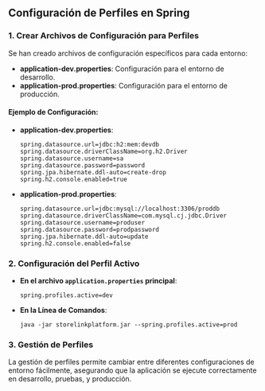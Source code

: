 ## Configuración de Perfiles en Spring

### 1. Crear Archivos de Configuración para Perfiles

Se han creado archivos de configuración específicos para cada entorno:

- **application-dev.properties**: Configuración para el entorno de desarrollo.
- **application-prod.properties**: Configuración para el entorno de producción.

#### Ejemplo de Configuración:

- **application-dev.properties**:
    ```properties
    spring.datasource.url=jdbc:h2:mem:devdb
    spring.datasource.driverClassName=org.h2.Driver
    spring.datasource.username=sa
    spring.datasource.password=password
    spring.jpa.hibernate.ddl-auto=create-drop
    spring.h2.console.enabled=true
    ```

- **application-prod.properties**:
    ```properties
    spring.datasource.url=jdbc:mysql://localhost:3306/proddb
    spring.datasource.driverClassName=com.mysql.cj.jdbc.Driver
    spring.datasource.username=produser
    spring.datasource.password=prodpassword
    spring.jpa.hibernate.ddl-auto=update
    spring.h2.console.enabled=false
    ```

### 2. Configuración del Perfil Activo

- **En el archivo `application.properties` principal**:
    ```properties
    spring.profiles.active=dev
    ```

- **En la Línea de Comandos**:
    ```shell
    java -jar storelinkplatform.jar --spring.profiles.active=prod
    ```

### 3. Gestión de Perfiles

La gestión de perfiles permite cambiar entre diferentes configuraciones de entorno fácilmente, asegurando que la aplicación se ejecute correctamente en desarrollo, pruebas, y producción.

